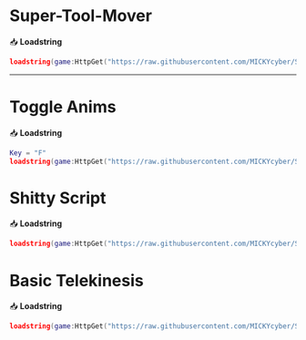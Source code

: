 # Super-Tool-Mover

📥 **Loadstring**
```lua
loadstring(game:HttpGet("https://raw.githubusercontent.com/MICKYcyber/Super-Tool-Mover/refs/heads/main/Super%20Tool%20Mover%20V2"))()
```

---

# Toggle Anims

📥 **Loadstring**
```lua
Key = "F"
loadstring(game:HttpGet("https://raw.githubusercontent.com/MICKYcyber/Super-Tool-Mover/refs/heads/main/Toggle%20Anims"))()
```
# Shitty Script

📥 **Loadstring**
```lua
loadstring(game:HttpGet("https://raw.githubusercontent.com/MICKYcyber/Super-Tool-Mover/refs/heads/main/Shittyscript.lua"))()
```
# Basic Telekinesis

📥 **Loadstring**
```lua
loadstring(game:HttpGet("https://raw.githubusercontent.com/MICKYcyber/Super-Tool-Mover/refs/heads/main/Telekinesis"))()
```
